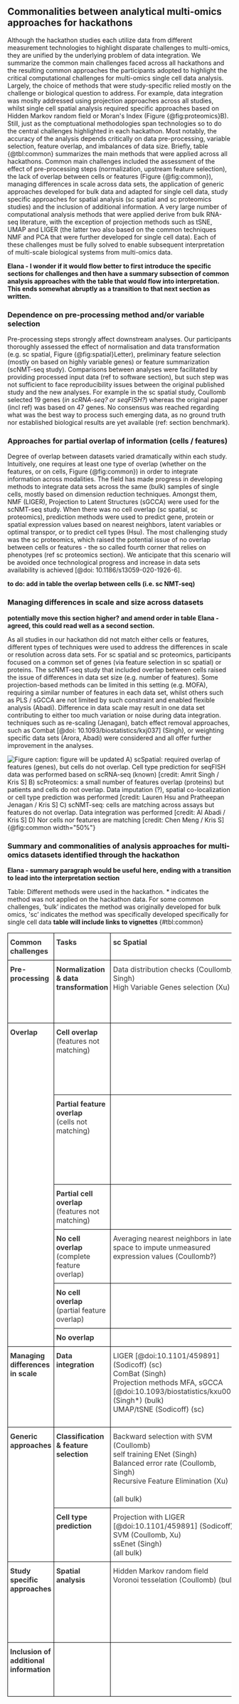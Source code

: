 ## Commonalities between analytical multi-omics approaches for hackathons

Although the hackathon studies each utilize data from different measurement technologies to highlight disparate challenges to multi-omics, they are unified by the underlying problem of data integration. We summarize the common main challenges faced across all hackathons and the resulting common approaches the participants adopted  to highlight the critical computational challenges for multi-omics single cell data analysis. Largely, the choice of methods that were study-specific relied mostly on the challenge or biological question to address. For example, data integration was moslty addressed using projection approaches across all studies, whilst single cell spatial analysis required specific approaches based on Hidden Markov random field or Moran's Index (Figure {@fig:proteomics}B). Still, just as the comptuational methodologies span technologies so to do the central challenges highlighted in each hackathon. Most notably, the accuracy of the analysis depends critically on data pre-processing, variable selection, feature overlap, and imbalances of data size. Briefly, table {@tbl:common} summarizes the main methods that were applied across all hackathons. Common main challenges included the assessment of the effect of pre-processing steps (normalization, upstream feature selection), the lack of overlap between cells or features (Figure {@fig:common}), managing differences in scale across data sets, the application of generic approaches developed for bulk data and adapted for single cell data, study specific approaches for spatial analysis (sc spatial and sc proteomics studies) and the inclusion of additional information. A very large number of computational analysis methods that were applied derive from bulk RNA-seq literature, with the exception of projection methods such as tSNE, UMAP and LIGER (the latter two also based on the common techniques NMF and PCA that were further developed for single cell data). Each of these challenges must be fully solved to enable subsequent interpretation of multi-scale biological systems from multi-omics data.

<!--
 - **Table** describes method, foundation in the context of previous bulk and single cell literature, and technology dependence
    - Attempts to tweak existing methods and challenges associated in hackathons
    - List methods that are either technology dependent (e.g. spatial) vs universal and how to choose them
-->

**Elana - I wonder if it would flow better to first introduce the specific sections for challenges and then have a summary subsection of common analysis approaches with the table that would flow into interpretation. This ends somewhat abruptly as a transition to that next section as written.**

### Dependence on pre-processing method and/or variable selection
Pre-processing steps strongly affect downstream analyses. Our participants thoroughly assessed the effect of normalisation and data transformation (e.g. sc spatial, Figure {@fig:spatial}Letter), preliminary feature selection (mostly on based on highly variable genes) or feature summarization (scNMT-seq study). Comparisons between analyses were facilitated by providing processed input data (ref to software section), but such step was not sufficient to face reproducibility issues between the original published study and the new analyses. For example in the sc spatial study, Coullomb selected 19 genes (*in scRNA-seq? or seqFISH?*) whereas the original paper (incl ref) was based on 47 genes. No consensus was reached regarding what was the best way to process such emerging data, as no ground truth nor established biological results are yet available (ref: section benchmark).


### Approaches for partial overlap of information (cells / features)
Degree of overlap between datasets varied dramatically within each study. Intuitively, one requires at least one type of overlap (whether on the features, or on cells, Figure {@fig:common}) in order to integrate information across modalities. The field has made progress in developing methods to integrate data sets across the same (bulk) samples of single cells, mostly based on dimension reduction techniques. Amongst them, NMF (LIGER), Projection to Latent Structures (sGCCA) were used for the scNMT-seq study. When there was no cell overlap (sc spatial, sc proteomics), prediction methods were used to predict gene, protein or spatial expression values based on nearest neighbors, latent variables or optimal transpor, or to predict cell types (Hsu). The most challenging study was the sc proteomics, which raised the potential issue of no overlap between cells or features - the so called fourth corner that relies on phenotypes (ref sc proteomics section). We anticipate that this scenario will be avoided once technological progress and increase in data sets availability is achieved [@doi: 10.1186/s13059-020-1926-6].

**to do: add in table the overlap between cells (i.e. sc NMT-seq)**

<!--
- Overlap in each study
  - seqFish: same features but not cells; scProt: same proteins, not cells but similar patients; scNMT-seq: same cells but not features
  - How it was solved (Table)
- Anchoring information across datasets or studies is needed (Figure)
- Incorporation of existing biological knowledge
  - ‘From discovery to detection’ (Meuleman + debrief), time is ripe to include more knowledge in our data driven approaches
- Challenge: Partial cell overlap (but no features matching) and No overlap were not addressed
-->

### Managing differences in scale and size across datasets
**potentially move this section higher? and amend order in table** **Elana - agreed, this could read well as a second section.**

As all studies in our hackathon did not match either cells or features, different types of techniques were used to address the differences in scale or resolution across data sets. For sc spatial and sc proteomics, participants focused on a common set of genes (via feature selection in sc spatial) or proteins. The scNMT-seq study that included overlap between cells raised the issue of differences in data set size (e.g. number of features). Some projection-based methods can be limited in this setting (e.g. MOFA), requiring a similar number of features in each data set, whilst others such as PLS / sGCCA are not limited by such constraint and enabled flexible analysis (Abadi). Difference in data scale may result in one data set contributing to either too much variation or noise during data integration. techniques such as re-scaling (Jenagan), batch effect removal approaches, such as Combat [@doi: 10.1093/biostatistics/kxj037] (Singh), or weighting specific data sets (Arora, Abadi) were considered and all offer further improvement in the analyses.


![Figure caption: **figure will be updated**
A) scSpatial: required overlap of features (genes), but cells do not overlap. Cell type prediction for seqFISH data was performed based on scRNA-seq (known) [credit: Amrit Singh / Kris S]
B) scProteomics: a small number of features overlap (proteins) but patients and cells do not overlap. Data imputation (?), spatial co-localization or cell type prediction was performed   [credit: Lauren Hsu and Pratheepan Jenagan / Kris S]
C) scNMT-seq: cells are matching across assays but features do not overlap. Data integration was performed [credit: Al Abadi / Kris S]
D) Nor cells nor features are matching  [credit: Chen Meng / Kris S]](images/summary_fig_person.png){@fig:common width="50%"}

### Summary and commonalities of analysis approaches for multi-omics datasets identified through the hackathon

**Elana - summary paragraph would be useful here, ending with a transition to lead into the interpretation section**

Table: Different methods were used in the hackathon. * indicates the method was not applied on the hackathon data. For some common challenges, ‘bulk’ indicates the method was originally developed for bulk omics, 'sc’ indicates the method was specifically developed specifically for single cell data **table will include links to vignettes** {#tbl:common}

<style type="text/css">
  .tg {
    border-collapse: collapse;
    border-spacing: 0;
  }
  .tg td {
    border-color: black;
    border-style: solid;
    border-width: 1px;
    overflow: hidden;
    padding: 10px 5px;
    word-break: normal;
    text-align: left;
    vertical-align: top
  }
  .tg th {
    border-color: black;
    border-style: solid;
    border-width: 1px;
    overflow: hidden;
    padding: 10px 5px;
    word-break: normal;
    text-align: left;
    vertical-align: top
  }
  .tg .tg-bold {
    background-color: #ffffff;
    color: #333333;
    font-weight: bold;
  }
  .tg .tg-normal {
    background-color: #ffffff;
    color: #333333;
  }
</style>
<table class="tg">
  <thead>
    <tr>
      <th class="tg-bold">Common challenges</th>
      <th class="tg-bold">Tasks</th>
      <th class="tg-bold">sc Spatial</th>
      <th class="tg-bold">sc targeted proteomics</th>
      <th class="tg-bold">sc NMT-seq</th>
    </tr>
  </thead>
  <tbody>
    <tr>
      <td class="tg-bold">Pre-processing</td>
      <td class="tg-bold">Normalization & data transformation</td>
      <td class="tg-normal">Data distribution checks (Coullomb, Singh)<br>
        High Variable Genes selection (Xu)
      </td>
      <td class="tg-normal">Variance Stabilization Normalisation [@doi:10.1093/bioinformatics/18.suppl_1.s96] (Meng)<br>
        Arcsinh transformation (Jeganathan).<br>
        Inverse transformation (Jenagan)<br>
        Selection of patients (Jenagan)
      </td>
      <td class="tg-normal">Summaries of DNA measurements (input data provided in hackathon)<br></td>
    </tr>
    <tr>
      <td class="tg-bold" rowspan="6">Overlap</td>
      <td class="tg-bold">Cell overlap<br> </span>
        <span style="font-weight:400;font-style:normal;text-decoration:none">(features not matching)</span>
      </td>
      <td class="tg-normal"></td>
      <td class="tg-normal"></td>
      <td class="tg-normal">
        <span style="font-weight:700;font-style:normal;text-decoration:none">Dimension reduction and projection methods:</span><br>
        LIGER [@doi:10.1101/459891] (Welch) (sc)<br>
        sGCCA [@doi:10.1093/biostatistics/kxu001] (Abadi) (bulk)<br>
      </td>
    </tr>
    <tr>
      <td class="tg-bold">
        Partial feature overlap <br>
        <span style="font-weight:400;font-style:normal;text-decoration:none">(cells not matching)</span>
      </td>
      <td class="tg-normal"></td>
      <td class="tg-normal">
        <span style="font-weight:700;font-style:normal;text-decoration:none">Imputation: </span><br>
        Direct inversion with latent variables (Sankaran)<br>
        Optimal transport to predict protein expression (Lin)<br>
        K Nearest Neighbor averaging (Jenathan*)</span><br>
        <br>
        <span style="font-weight:700;font-style:normal;text-decoration:none">No imputation:</span><br>
        Biological Network Interaction (Foster*)
      </td>
      <td class="tg-normal"></td>
    </tr>
    <tr>
      <td class="tg-bold">Partial cell overlap<br>
        <span style="font-weight:400;font-style:normal;text-decoration:none">(features not matching)</span>
      </td>
      <td class="tg-normal"></td>
      <td class="tg-normal">Multi block PCA [@doi:10.18129/B9.bioc.mogsa] (Meng*)</td>
      <td class="tg-normal"></td>
    </tr>
    <tr>
      <td class="tg-bold">No cell overlap<br>
        <span style="font-weight:400;font-style:normal;text-decoration:none"> (complete feature overlap)</span>
      </td>
      <td class="tg-normal">Averaging nearest neighbors in latent space to impute unmeasured expression values (Coullomb?)</td>
      <td class="tg-normal">Transfer cell type label with Random Forest (Hsu)</td>
      <td class="tg-normal">LIGER [@doi:10.1101/459891] (Welch)</td>
    </tr>
    <tr>
      <td class="tg-bold">No cell overlap<br>
        <span style="font-weight:400;font-style:normal;text-decoration:none"> (partial feature overlap)</span>
      </td>
      <td class="tg-normal"></td>
      <td class="tg-normal">
        Topic modeling to predict cell spatial co-location or spatial expression (Jenathan, partial feature overlap)<br>
      </td>
      <td class="tg-normal"></td>
    </tr>
    <tr>
      <td class="tg-bold">No overlap</td>
      <td class="tg-normal"></td>
      <td class="tg-normal">RLQ [@doi:10.1890/13-0196.1] (Chen*)</td>
      <td class="tg-normal"></td>
    </tr>
    <tr>
      <td class="tg-bold">
        Managing differences in scale<br>
      </td>
      <td class="tg-bold">
        Data integration
      </td>
      <td class="tg-normal">
        LIGER [@doi:10.1101/459891] (Sodicoff) (sc)<br>
        ComBat (Singh)<br>
        Projection methods MFA, sGCCA [@doi:10.1093/biostatistics/kxu001] (Singh*) (bulk)<br>
        UMAP/tSNE (Sodicoff) (sc)
      </td>
      <td class="tg-normal">
        Multi-block PCA [@doi:10.18129/B9.bioc.mogsa]<br>
        Weighting matrices based on their similarities: STATIS, MFA (Chen*)(bulk)<br>
        Scale MIBI-TOF to the range of CyTOF values (Jenagan)
      </td>
      <td class="tg-normal">
        LIGER [@doi:10.1101/459891] (Welch) (sc)<br>
        Projection method sGCCA [@doi:10.1093/biostatistics/kxu001] (Abadi) (bulk)<br>
        Multi Omics Supervised Integrative Clustering with weights (Arora) (bulk)
      </td>
    </tr>
    <tr>
      <td class="tg-bold" rowspan="2">
        Generic approaches
      </td>
      <td class="tg-bold">
        Classification &amp; feature selection
      </td>
      <td class="tg-normal">
        Backward selection with SVM (Coullomb)<br>
        self training ENet (Singh)<br>
        Balanced error rate (Coullomb, Singh)<br>
        Recursive Feature Elimination (Xu)<br>
        <br>
        (all bulk)</span>
      </td>
      <td class="tg-normal"></td>
      <td class="tg-normal">
        Multi Omics Supervised Integrative Clustering (Arora) (bulk)<br>
        Lasso penalization in regression-type models (bulk)
      </td>
    </tr>
    <tr>
      <td class="tg-bold">Cell type prediction</td>
      <td class="tg-normal">Projection with LIGER [@doi:10.1101/459891] (Sodicoff)<br>
        SVM (Coullomb, Xu)<br>
        ssEnet (Singh)<br>
        (all bulk)
      </td>
      <td class="tg-normal"></td>
      <td class="tg-normal"></td>
    </tr>
    <tr>
      <td class="tg-bold">Study specific approaches</td>
      <td class="tg-bold">Spatial analysis</td>
      <td class="tg-normal">Hidden Markov random field<br>
        Voronoi tesselation (Coullomb) (bulk)
      </td>
      <td class="tg-normal">Spatial autocorrelation with Moran's Index (Hsu, Lin)<br>
        <br>
        Selection of spatial discriminative features:<br>
        Moran's Index, NN correlation, Cell type, interaction composition, L function (Lin)<br>
        <br>
        (all bulk?)</span>
      </td>
      <td class="tg-normal"></td>
    </tr>
    <tr>
      <td class="tg-bold">Inclusion of additional information</td>
      <td class="tg-normal"></td>
      <td class="tg-normal"></td>
      <td class="tg-normal">Survival prediction: Cox regression based on spatial features (Lin)</span></td>
      <td class="tg-normal">Include annotated hypersensitive sites index to anchor new/unseen data from DNase-seq, (sc)ATAC-seq, scNMT-seq, for <em>de novo</em> peak calling (Meuleman*) (bulk)
      </td>
    </tr>
  </tbody>
</table>
